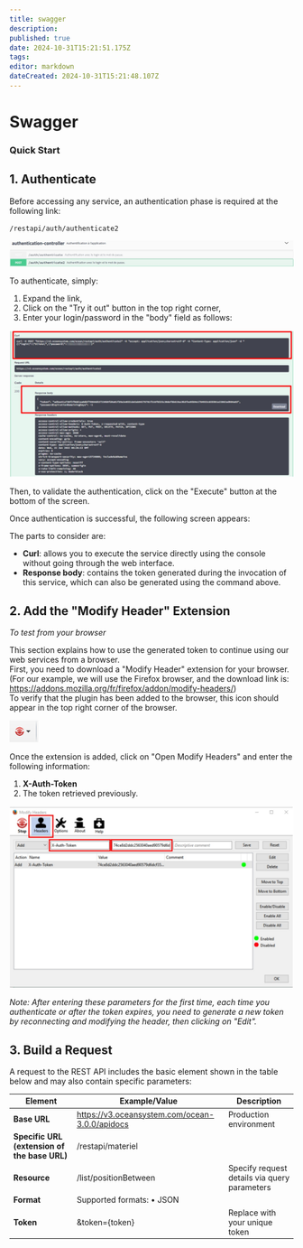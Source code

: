 ```yaml
---
title: swagger
description: 
published: true
date: 2024-10-31T15:21:51.175Z
tags: 
editor: markdown
dateCreated: 2024-10-31T15:21:48.107Z
---
```


# Swagger

### Quick Start

## 1. Authenticate

Before accessing any service, an authentication phase is required at the following link:

```
/restapi/auth/authenticate2
```

![](authenticate2.jpg)

To authenticate, simply:

1. Expand the link,
2. Click on the "Try it out" button in the top right corner,
3. Enter your login/password in the "body" field as follows:

![](authenticate2_2.jpg)

Then, to validate the authentication, click on the "Execute" button at the bottom of the screen.

Once authentication is successful, the following screen appears:

The parts to consider are:

- **Curl**: allows you to execute the service directly using the console without going through the web interface.
- **Response body**: contains the token generated during the invocation of this service, which can also be generated using the command above.

## 2. Add the "Modify Header" Extension

*To test from your browser*

This section explains how to use the generated token to continue using our web services from a browser.  
First, you need to download a "Modify Header" extension for your browser.  
(For our example, we will use the Firefox browser, and the download link is: https://addons.mozilla.org/fr/firefox/addon/modify-headers/)  
To verify that the plugin has been added to the browser, this icon should appear in the top right corner of the browser.

![](quickStart-swagger-2-icon.png)

Once the extension is added, click on "Open Modify Headers" and enter the following information:

1. **X-Auth-Token**
2. The token retrieved previously.

![](quickStart-swagger-3-headers-notes.jpg)

*Note: After entering these parameters for the first time, each time you authenticate or after the token expires, you need to generate a new token by reconnecting and modifying the header, then clicking on "Edit".*

## 3. Build a Request

A request to the REST API includes the basic element shown in the table below and may also contain specific parameters:

| Element | Example/Value | Description |
| --- | --- | --- |
| **Base URL** | https://v3.oceansystem.com/ocean-3.0.0/apidocs | Production environment |
| **Specific URL (extension of the base URL)** | /restapi/materiel |  |
| **Resource** | /list/positionBetween | Specify request details via query parameters |
| **Format** | Supported formats: • JSON |  |
| **Token** | &token={token} | Replace with your unique token |
